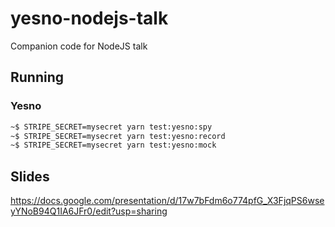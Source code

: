 # yesno-nodejs-talk
Companion code for NodeJS talk

## Running

### Yesno

```sh
~$ STRIPE_SECRET=mysecret yarn test:yesno:spy
~$ STRIPE_SECRET=mysecret yarn test:yesno:record
~$ STRIPE_SECRET=mysecret yarn test:yesno:mock
```

## Slides

https://docs.google.com/presentation/d/17w7bFdm6o774pfG_X3FjqPS6wseyYNoB94Q1IA6JFr0/edit?usp=sharing